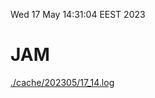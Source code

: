 Wed 17 May 14:31:04 EEST 2023
# JAM
<a href='./cache/202305/17_14.log'>./cache/202305/17_14.log</a>

